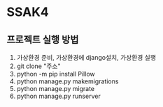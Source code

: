 # SSAK4

## 프로젝트 실행 방법
1. 가상환경 준비, 가상환경에 django설치, 가상환경 실행
2. git clone "주소"
3. python -m pip install Pillow
4. python manage.py makemigrations
5. python manage.py migrate
6. python manage.py runserver
